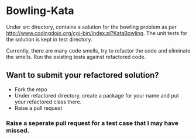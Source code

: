 # Bowling-Kata

Under src directory, contains a solution for the bowling problem as per http://www.codingdojo.org/cgi-bin/index.pl?KataBowling. The unit tests for the solution is kept in test directory.

Currently, there are many code smells, try to refactor the code and eliminate the smells. Run the existing tests against refactored code.

## Want to submit your refactored solution?

* Fork the repo
* Under refactored directory, create a package for your name and put your refactored class there.
* Raise a pull request


### Raise a seperate pull request for a test case that I may have missed.
